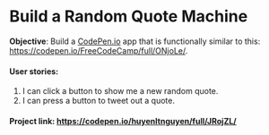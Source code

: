 # Build a Random Quote Machine

**Objective**: Build a [CodePen.io](https://codepen.io/) app that is functionally similar to this: https://codepen.io/FreeCodeCamp/full/ONjoLe/.
#### User stories:
  1. I can click a button to show me a new random quote.
  2. I can press a button to tweet out a quote.
#### Project link: https://codepen.io/huyenltnguyen/full/JRojZL/
